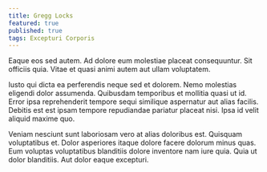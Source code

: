```yaml
---
title: Gregg Locks
featured: true
published: true
tags: Excepturi Corporis
---
```


Eaque eos sed autem. Ad dolore eum molestiae placeat consequuntur. Sit officiis quia. Vitae et quasi animi autem aut ullam voluptatem.

Iusto qui dicta ea perferendis neque sed et dolorem. Nemo molestias eligendi dolor assumenda. Quibusdam temporibus et mollitia quasi ut id. Error ipsa reprehenderit tempore sequi similique aspernatur aut alias facilis. Debitis est est ipsam tempore repudiandae pariatur placeat nisi. Ipsa id velit aliquid maxime quo.

Veniam nesciunt sunt laboriosam vero at alias doloribus est. Quisquam voluptatibus et. Dolor asperiores itaque dolore facere dolorum minus quas. Eum voluptas voluptatibus blanditiis dolore inventore nam iure quia. Quia ut dolor blanditiis. Aut dolor eaque excepturi.